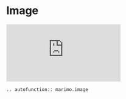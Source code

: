 # Image


<iframe class="demo" src="https://components.marimo.io/?component=image" frameborder="no"></iframe>

```{eval-rst}
.. autofunction:: marimo.image
```
